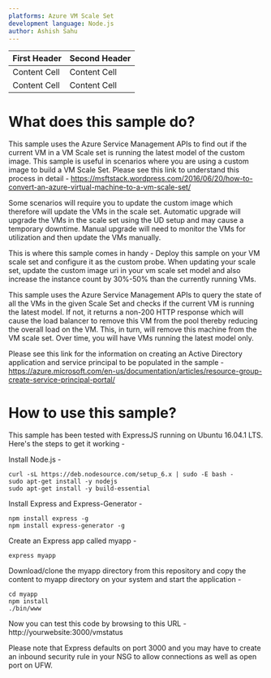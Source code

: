 ```yaml
---
platforms: Azure VM Scale Set
development language: Node.js
author: Ashish Sahu
---
```


| First Header  | Second Header |
| ------------- | ------------- |
| Content Cell  | Content Cell  |
| Content Cell  | Content Cell  |


# What does this sample do?

This sample uses the Azure Service Management APIs to find out if the current VM in a VM Scale set is running the latest model of the custom image. This sample is useful in scenarios where you are using a custom image to build a VM Scale Set. Please see this link to understand this process in detail - https://msftstack.wordpress.com/2016/06/20/how-to-convert-an-azure-virtual-machine-to-a-vm-scale-set/

Some scenarios will require you to update the custom image which therefore will update the VMs in the scale set. Automatic upgrade will upgrade the VMs in the scale set using the UD setup and may cause a temporary downtime. Manual upgrade will need to monitor the VMs for utilization and then update the VMs manually.

This is where this sample comes in handy - Deploy this sample on your VM scale set and configure it as the custom probe. When updating your scale set, update the custom image uri in your vm scale set model and also increase the instance count by 30%-50% than the currently running VMs.

This sample uses the Azure Service Management APIs to query the state of all the VMs in the given Scale Set and checks if the current VM is running the latest model. If not, it returns a non-200 HTTP response which will cause the load balancer to remove this VM from the pool thereby reducing the overall load on the VM. This, in turn, will remove this machine from the VM scale set. Over time, you will have VMs running the latest model only.

Please see this link for the information on creating an Active Directory application and service principal to be populated in the sample - https://azure.microsoft.com/en-us/documentation/articles/resource-group-create-service-principal-portal/

# How to use this sample?

This sample has been tested with ExpressJS running on Ubuntu 16.04.1 LTS. Here's the steps to get it working -

Install Node.js -
```
curl -sL https://deb.nodesource.com/setup_6.x | sudo -E bash -
sudo apt-get install -y nodejs
sudo apt-get install -y build-essential
```

Install Express and Express-Generator -
```
npm install express -g
npm install express-generator -g
```

Create an Express app called myapp -
```
express myapp
```

Download/clone the myapp directory from this repository and copy the content to myapp directory on your system and start the application -
```
cd myapp
npm install
./bin/www
```

Now you can test this code by browsing to this URL - http://yourwebsite:3000/vmstatus

Please note that Express defaults on port 3000 and you may have to create an inbound security rule in your NSG to allow connections as well as open port on UFW. 
